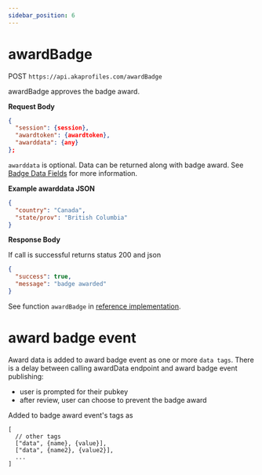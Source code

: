 ```yaml
---
sidebar_position: 6
---
```


# awardBadge

POST `https://api.akaprofiles.com/awardBadge`

awardBadge approves the badge award.

**Request Body**

```json
{
  "session": {session},
  "awardtoken": {awardtoken},
  "awarddata": {any}
};
```

`awarddata` is optional. Data can be returned along with badge award. See [Badge Data Fields](/docs/help-pages/badge-data) for more information.

**Example awarddata JSON**

```json
{
  "country": "Canada",
  "state/prov": "British Columbia"
}
```

**Response Body**

If call is successful returns status 200 and json

```json
{
  "success": true,
  "message": "badge awarded"
}
```

See function `awardBadge` in [reference implementation](https://github.com/neilck/aka-awardbadge/blob/main/src/app/actions/akaActions.ts).

# award badge event

Award data is added to award badge event as one or more `data tags`.
There is a delay between calling awardData endpoint and award badge event publishing:

- user is prompted for their pubkey
- after review, user can choose to prevent the badge award

Added to badge award event's tags as

```
[
  // other tags
  ["data", {name}, {value}],
  ["data", {name2}, {value2}],
  ...
]
```
